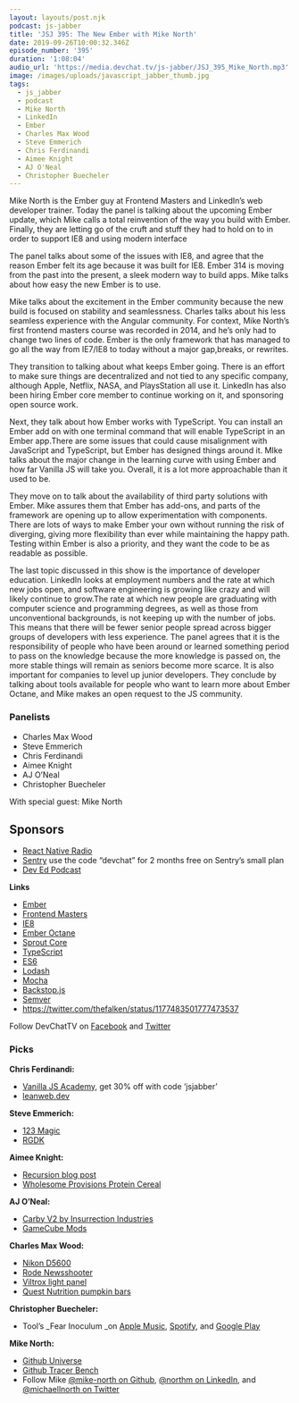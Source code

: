 ```yaml
---
layout: layouts/post.njk
podcast: js-jabber
title: 'JSJ 395: The New Ember with Mike North'
date: 2019-09-26T10:00:32.346Z
episode_number: '395'
duration: '1:08:04'
audio_url: 'https://media.devchat.tv/js-jabber/JSJ_395_Mike_North.mp3'
image: /images/uploads/javascript_jabber_thumb.jpg
tags:
  - js_jabber
  - podcast
  - Mike North
  - LinkedIn
  - Ember
  - Charles Max Wood
  - Steve Emmerich
  - Chris Ferdinandi
  - Aimee Knight
  - AJ O'Neal
  - Christopher Buecheler
---
```

Mike North is the Ember guy at Frontend Masters and LinkedIn’s web developer trainer. Today the panel is talking about the upcoming Ember update, which Mike calls a total reinvention of the way you build with Ember. Finally, they are letting go of the cruft and stuff they had to hold on to in order to support IE8 and using modern interface

The panel talks about some of the issues with IE8, and agree that the reason Ember felt its age because it was built for IE8. Ember 314 is moving from the past into the present, a sleek modern way to build apps. Mike talks about how easy the new Ember is to use. 

Mike talks about the excitement in the Ember community because the new build is focused on stability and seamlessness. Charles talks about his less seamless experience with the Angular community. For context, Mike North’s first frontend masters course was recorded in 2014, and he’s only had to change two lines of code. Ember is the only framework that has managed to go all the way from IE7/IE8 to today without a major gap,breaks, or rewrites.

They transition to talking about what keeps Ember going. There is an effort to make sure things are decentralized and not tied to any specific company, although Apple, Netflix, NASA, and PlaysStation all use it. LinkedIn has also been hiring Ember core member to continue working on it, and sponsoring open source work. 

Next, they talk about how Ember works with TypeScript. You can install an Ember add on with one terminal command that will enable TypeScript in an Ember app.There are some issues that could cause misalignment with JavaScript and TypeScript, but Ember has designed things around it. MIke talks about the major change in the learning curve with using Ember and how far Vanilla JS will take you. Overall, it is a lot more approachable than it used to be. 

They move on to talk about the availability of third party solutions with Ember. Mike assures them that Ember has add-ons, and parts of the framework are opening up to allow experimentation with components. There are lots of ways to make Ember your own without running the risk of diverging, giving more flexibility than ever while maintaining the happy path. Testing within Ember is also a priority, and they want the code to be as readable as possible.

The last topic discussed in this show is the importance of developer education. LinkedIn looks at employment numbers and the rate at which new jobs open, and software engineering is growing like crazy and will likely continue to grow.The rate at which new people are graduating with computer science and programming degrees, as well as those from unconventional backgrounds, is not keeping up with the number of jobs. This means that there will be fewer senior people spread across bigger groups of developers with less experience. The panel agrees that it is the responsibility of people who have been around or learned something period to pass on the knowledge because the more knowledge is passed on, the more stable things will remain as seniors become more scarce. It is also important for companies to level up junior developers. They conclude by talking about tools available for people who want to learn more about Ember Octane, and Mike makes an open request to the JS community. 

### **Panelists**

* Charles Max Wood
* Steve Emmerich
* Chris Ferdinandi
* Aimee Knight
* AJ O’Neal
* Christopher Buecheler

With special guest: Mike North

## **Sponsors**

* [React Native Radio](https://devchat.tv/react-native-radio/)
* [Sentry](http://sentry.io/) use the code “devchat” for 2 months free on Sentry’s small plan
* [Dev Ed Podcast](https://devchat.tv/dev-ed/)

**Links**

* [Ember](https://emberjs.com/)
* [Frontend Masters](https://frontendmasters.com/)
* [IE8](https://en.wikipedia.org/wiki/Internet_Explorer_8)
* [Ember Octane](https://emberjs.com/editions/octane/)
* [Sprout Core](https://sproutcore.com/)
* [TypeScript](https://www.typescriptlang.org/)
* [ES6](http://es6-features.org/)
* [Lodash](https://lodash.com/) 
* [Mocha](https://mochajs.org/)
* [Backstop.js](https://garris.github.io/BackstopJS/) 
* [Semver](https://www.npmjs.com/package/semver)
* <https://twitter.com/thefalken/status/1177483501777473537>

Follow DevChatTV on [Facebook](https://www.facebook.com/DevChattv/?__tn__=%2Cd%2CP-R&eid=ARDBDrBnK71PDmx_8gE_IeIEo5SnM7cyzylVBjAwfaOo1ck_6q3GXuRBfaUQZaWVvFGyEVjrhDwnS_tV) and [Twitter](https://twitter.com/devchattv?lang=en)

### **Picks**

**Chris Ferdinandi:**

* [Vanilla JS Academy](https://vanillajsacademy.com/), get 30% off with code ‘jsjabber’
* [leanweb.dev](https://leanweb.dev/)

**Steve Emmerich:**

* [123 Magic](https://www.123magic.com/)
* [RGDK](https://findcollabs.com/project/reactive-game-development-kit-RT2BFWWXwrrD7ATH5SVo)

**Aimee Knight:**

* [Recursion blog post](https://www.bigomega.dev/recursion)
* [Wholesome Provisions Protein Cereal](https://www.amazon.com/gp/product/B07G2LCDR3/ref=ppx_yo_dt_b_asin_title_o09_s00?ie=UTF8&psc=1)

**AJ O’Neal:**

* [Carby V2 by Insurrection Industries](https://ebay.to/2m2t5PY)
* [GameCube Mods](https://coolaj86.com/articles/the-gamecube-ultimate/)

**Charles Max Wood:**

* [Nikon D5600](https://www.nikonusa.com/en/nikon-products/product/dslr-cameras/d5600.html)
* [Rode Newsshooter](https://amzn.to/2ZO2NnL)
* [Viltrox light panel](https://amzn.to/2Lq4kaF)
* [Quest Nutrition pumpkin bars](https://amzn.to/2NfTcj5)

**Christopher Buecheler:**

* Tool’s _Fear Inoculum _on [Apple Music](https://music.apple.com/us/album/fear-inoculum/1475686696), [Spotify](https://open.spotify.com/album/5a70H0qHGgEGXOVLYXamHd), and [Google Play](https://play.google.com/store/music/album/Fear_Inoculum?id=Bthpb2k2f2xykwollady6eujvta&hl=en_US)

**Mike North:**

* [Github Universe](https://githubuniverse.com/)
* [Github Tracer Bench](https://github.com/TracerBench/tracerbench)
* Follow Mike [@mike-north on Github](https://github.com/mike-north), [@northm on LinkedIn](https://www.linkedin.com/in/northm/), and [@michaellnorth on Twitter](https://twitter.com/michaellnorth?lang=en)

<!-- Docs to Markdown version 1.0β17 -->
